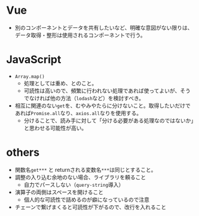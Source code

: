 # Vue
- 別のコンポーネントとデータを共有したいなど、明確な意図がない限りは、データ取得・整形は使用されるコンポーネントで行う。

# JavaScript
- `Array.map()`
  - 処理としては重め、とのこと。
  - 可読性は高いので、頻繁に行われない処理であれば使ってよいが、そうでなければ他の方法（`lodash`など）を検討すべき。
- 相互に関連のない`get`を、むやみやたらに分けないこと。取得したいだけであれば`Promise.all`なり、`axios.all`なりを使用する。
  - 分けることで、読み手に対して「分ける必要がある処理なのではないか」と思わせる可能性が高い。

# others
- 関数名`get***` と returnされる変数名`***`は同じとすること。
- 調整の入り込む余地のない場合、ライブラリを頼ること
  - 自力でパースしない（`query-string`導入）
- 演算子の両側はスペースを開けること
  - 個人的な可読性で詰めるのが癖になっているので注意
- チェーンで繋げまくると可読性が下がるので、改行を入れること
